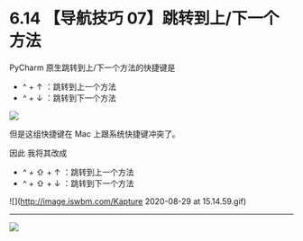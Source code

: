 # 6.14 【导航技巧 07】跳转到上/下一个方法



PyCharm 原生跳转到上/下一个方法的快捷键是

- ^ + ↑ ：跳转到上一个方法
- ^ + ↓  ：跳转到下一个方法

![](http://image.iswbm.com/20200829150755.png)

但是这组快捷键在 Mac 上跟系统快捷键冲突了。

因此 我将其改成

- ^ + ⇧ + ↑ ：跳转到上一个方法
- ^ + ⇧  + ↓  ：跳转到下一个方法

![](http://image.iswbm.com/Kapture 2020-08-29 at 15.14.59.gif)

---

![](https://open.weixin.qq.com/qr/code?username=idealyard)